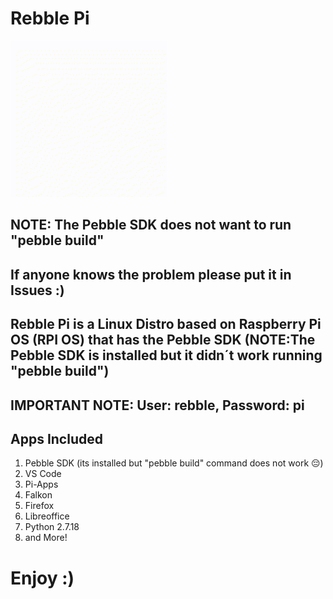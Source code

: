 <h1>Rebble Pi</h1>
<img src="Rebble Pi GIF.gif" alt="Showcase Logo" style="width:250px;height:250px;">
<h2>NOTE: The Pebble SDK does not want to run "pebble build"</h2>
<h2>If anyone knows the problem please put it in Issues :)</h2>
<h2>Rebble Pi is a Linux Distro based on Raspberry Pi OS (RPI OS) that has the Pebble SDK
(NOTE:The Pebble SDK is installed but it didn´t work running "pebble build")</h2>
<h2>IMPORTANT NOTE: User: rebble, Password: pi</h2>
<h2>Apps Included</h2>
<ol>
  <li>Pebble SDK (its installed but "pebble build" command does not work 😔)</li>
  <li>VS Code</li>
  <li>Pi-Apps</li>
  <li>Falkon</li>
  <li>Firefox</li>
  <li>Libreoffice</li>
  <li>Python 2.7.18</li>
  <li>and More!</li>
</ol>
<h1>Enjoy :)</h1>
